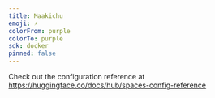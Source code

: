 ```yaml
---
title: Maakichu
emoji: ⚡
colorFrom: purple
colorTo: purple
sdk: docker
pinned: false
---
```


Check out the configuration reference at https://huggingface.co/docs/hub/spaces-config-reference